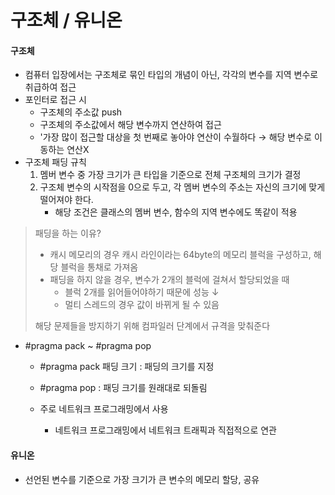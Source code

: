 # 구조체 / 유니온

#### 구조체

* 컴퓨터 입장에서는 구조체로 묶인 타입의 개념이 아닌, 각각의 변수를 지역 변수로 취급하여 접근
* 포인터로 접근 시
  * 구조체의 주소값 push
  * 구조체의  주소값에서 해당 변수까지 연산하여 접근
  * '가장 많이 접근할 대상을 첫 번째로 놓아야 연산이 수월하다 → 해당 변수로 이동하는 연산X
* 구조체 패딩 규칙
  1. 멤버 변수 중 가장 크기가 큰 타입을 기준으로 전체 구조체의 크기가 결정
  2. 구조체 변수의 시작점을 0으로 두고, 각 멤버 변수의 주소는 자신의 크기에 맞게 떨어져야 한다.
     * 해당 조건은 클래스의 멤버 변수, 함수의 지역 변수에도 똑같이 적용

> 패딩을 하는 이유?
>
> * 캐시 메모리의 경우 캐시 라인이라는 64byte의 메모리 블럭을 구성하고, 해당 블럭을 통채로 가져옴
> * 패딩을 하지 않을 경우, 변수가 2개의 블럭에 걸쳐서 할당되었을 때
>   * 블럭 2개를 읽어들어야하기 때문에 성능 ↓
>   * 멀티 스레드의 경우 값이 바뀌게 될 수 있음
>
> 해당 문제들을 방지하기 위해 컴파일러 단계에서 규격을 맞춰준다

* \#pragma pack ~ \#pragma pop
  * \#pragma pack 패딩 크기 : 패딩의 크기를 지정
  * \#pragma pop : 패딩 크기를 원래대로 되돌림
  * 주로 네트워크 프로그래밍에서 사용

    * 네트워크 프로그래밍에서 네트워크 트래픽과 직접적으로 연관

#### 유니온

* 선언된 변수를 기준으로 가장 크기가 큰  변수의 메모리 할당, 공유

#### 



#### 

